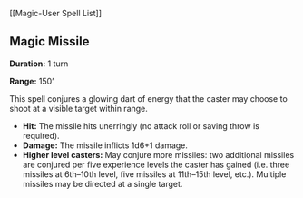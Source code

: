 [[Magic-User Spell List]]

## Magic Missile

**Duration:** 1 turn

**Range:** 150’

This spell conjures a glowing dart of energy that the caster may choose to shoot at a visible target within range.

- **Hit:** The missile hits unerringly (no attack roll or saving throw is required).
- **Damage:** The missile inflicts 1d6+1 damage.
- **Higher level casters:** May conjure more missiles: two additional missiles are conjured per five experience levels the caster has gained (i.e. three missiles at 6th–10th level, five missiles at 11th–15th level, etc.). Multiple missiles may be directed at a single target.